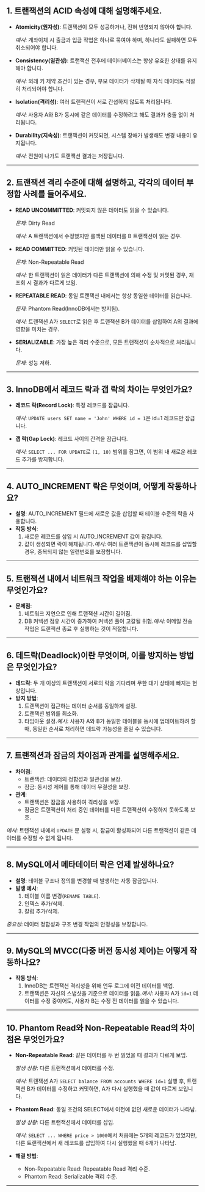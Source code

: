 ## 1. 트랜잭션의 ACID 속성에 대해 설명해주세요.

- **Atomicity(원자성)**: 트랜잭션이 모두 성공하거나, 전혀 반영되지 않아야 합니다.
    
    *예시*: 계좌이체 시 출금과 입금 작업은 하나로 묶여야 하며, 하나라도 실패하면 모두 취소되어야 합니다.
    
- **Consistency(일관성)**: 트랜잭션 전후에 데이터베이스는 항상 유효한 상태를 유지해야 합니다.
    
    *예시*: 외래 키 제약 조건이 있는 경우, 부모 데이터가 삭제될 때 자식 데이터도 적절히 처리되어야 합니다.
    
- **Isolation(격리성)**: 여러 트랜잭션이 서로 간섭하지 않도록 처리됩니다.
    
    *예시*: 사용자 A와 B가 동시에 같은 데이터를 수정하려고 해도 결과가 충돌 없이 처리됩니다.
    
- **Durability(지속성)**: 트랜잭션이 커밋되면, 시스템 장애가 발생해도 변경 내용이 유지됩니다.
    
    *예시*: 전원이 나가도 트랜잭션 결과는 저장됩니다.
    

---

## 2. 트랜잭션 격리 수준에 대해 설명하고, 각각의 데이터 부정합 사례를 들어주세요.

- **READ UNCOMMITTED**: 커밋되지 않은 데이터도 읽을 수 있습니다.
    
    *문제*: Dirty Read
    
    *예시*: A 트랜잭션에서 수정했지만 롤백된 데이터를 B 트랜잭션이 읽는 경우.
    
- **READ COMMITTED**: 커밋된 데이터만 읽을 수 있습니다.
    
    *문제*: Non-Repeatable Read
    
    *예시*: 한 트랜잭션이 읽은 데이터가 다른 트랜잭션에 의해 수정 및 커밋된 경우, 재조회 시 결과가 다르게 보임.
    
- **REPEATABLE READ**: 동일 트랜잭션 내에서는 항상 동일한 데이터를 읽습니다.
    
    *문제*: Phantom Read(InnoDB에서는 방지됨).
    
    *예시*: 트랜잭션 A가 `SELECT`로 읽은 후 트랜잭션 B가 데이터를 삽입하여 A의 결과에 영향을 미치는 경우.
    
- **SERIALIZABLE**: 가장 높은 격리 수준으로, 모든 트랜잭션이 순차적으로 처리됩니다.
    
    *문제*: 성능 저하.
    

---

## 3. InnoDB에서 레코드 락과 갭 락의 차이는 무엇인가요?

- **레코드 락(Record Lock)**: 특정 레코드를 잠급니다.
    
    *예시*: `UPDATE users SET name = 'John' WHERE id = 1`은 id=1 레코드만 잠급니다.
    
- **갭 락(Gap Lock)**: 레코드 사이의 간격을 잠급니다.
    
    *예시*: `SELECT ... FOR UPDATE`로 `(1, 10)` 범위를 잠그면, 이 범위 내 새로운 레코드 추가를 방지합니다.
    

---

## 4. AUTO_INCREMENT 락은 무엇이며, 어떻게 작동하나요?

- **설명**: AUTO_INCREMENT 필드에 새로운 값을 삽입할 때 테이블 수준의 락을 사용합니다.
- **작동 방식**:
    1. 새로운 레코드를 삽입 시 AUTO_INCREMENT 값이 잠깁니다.
    2. 값이 생성되면 락이 해제됩니다.*예시*: 여러 트랜잭션이 동시에 레코드를 삽입할 경우, 중복되지 않는 일련번호를 보장합니다.

---

## 5. 트랜잭션 내에서 네트워크 작업을 배제해야 하는 이유는 무엇인가요?

- **문제점**:
    1. 네트워크 지연으로 인해 트랜잭션 시간이 길어짐.
    2. DB 커넥션 점유 시간이 증가하여 커넥션 풀이 고갈될 위험.*예시*: 이메일 전송 작업은 트랜잭션 종료 후 실행하는 것이 적절합니다.

---

## 6. 데드락(Deadlock)이란 무엇이며, 이를 방지하는 방법은 무엇인가요?

- **데드락**: 두 개 이상의 트랜잭션이 서로의 락을 기다리며 무한 대기 상태에 빠지는 현상입니다.
- **방지 방법**:
    1. 트랜잭션이 접근하는 데이터 순서를 동일하게 설정.
    2. 트랜잭션 범위를 최소화.
    3. 타임아웃 설정.*예시*: 사용자 A와 B가 동일한 테이블을 동시에 업데이트하려 할 때, 동일한 순서로 처리하면 데드락 가능성을 줄일 수 있습니다.

---

## 7. 트랜잭션과 잠금의 차이점과 관계를 설명해주세요.

- **차이점**:
    - 트랜잭션: 데이터의 정합성과 일관성을 보장.
    - 잠금: 동시성 제어를 통해 데이터 무결성을 보장.
- **관계**:
    - 트랜잭션은 잠금을 사용하여 격리성을 보장.
    - 잠금은 트랜잭션이 처리 중인 데이터를 다른 트랜잭션이 수정하지 못하도록 보호.

*예시*: 트랜잭션 내에서 `UPDATE` 문 실행 시, 잠금이 활성화되어 다른 트랜잭션이 같은 데이터를 수정할 수 없게 됩니다.

---

## 8. MySQL에서 메타데이터 락은 언제 발생하나요?

- **설명**: 테이블 구조나 정의를 변경할 때 발생하는 자동 잠금입니다.
- **발생 예시**:
    1. 테이블 이름 변경(`RENAME TABLE`).
    2. 인덱스 추가/삭제.
    3. 칼럼 추가/삭제.

*중요성*: 데이터 정합성과 구조 변경 작업의 안정성을 보장합니다.

---

## 9. MySQL의 MVCC(다중 버전 동시성 제어)는 어떻게 작동하나요?

- **작동 방식**:
    1. InnoDB는 트랜잭션 격리성을 위해 언두 로그에 이전 데이터를 백업.
    2. 트랜잭션은 자신의 스냅샷을 기준으로 데이터를 읽음.*예시*: 사용자 A가 `id=1` 데이터를 수정 중이어도, 사용자 B는 수정 전 데이터를 읽을 수 있습니다.

---

## 10. Phantom Read와 Non-Repeatable Read의 차이점은 무엇인가요?

- **Non-Repeatable Read**: 같은 데이터를 두 번 읽었을 때 결과가 다르게 보임.
    
    *발생 상황*: 다른 트랜잭션에서 데이터를 수정.
    
    *예시*: 트랜잭션 A가 `SELECT balance FROM accounts WHERE id=1` 실행 후, 트랜잭션 B가 데이터를 수정하고 커밋하면, A가 다시 실행했을 때 값이 다르게 보입니다.
    
- **Phantom Read**: 동일 조건의 SELECT에서 이전에 없던 새로운 데이터가 나타남.
    
    *발생 상황*: 다른 트랜잭션에서 데이터를 삽입.
    
    *예시*: `SELECT ... WHERE price > 1000`에서 처음에는 5개의 레코드가 있었지만, 다른 트랜잭션에서 새 레코드를 삽입하여 다시 실행했을 때 6개가 나타남.
    
- **해결 방법**:
    - Non-Repeatable Read: Repeatable Read 격리 수준.
    - Phantom Read: Serializable 격리 수준.

---